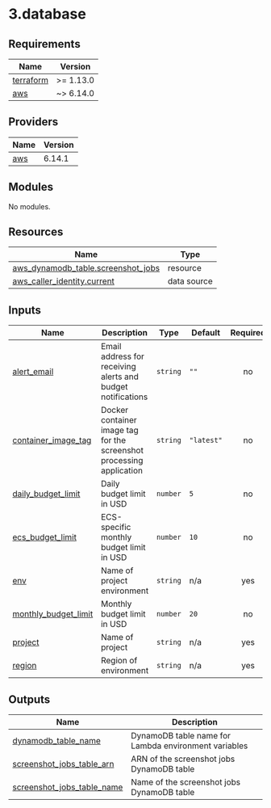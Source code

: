 # 3.database

<!-- BEGIN_TF_DOCS -->
## Requirements

| Name | Version |
|------|---------|
| <a name="requirement_terraform"></a> [terraform](#requirement\_terraform) | >= 1.13.0 |
| <a name="requirement_aws"></a> [aws](#requirement\_aws) | ~> 6.14.0 |

## Providers

| Name | Version |
|------|---------|
| <a name="provider_aws"></a> [aws](#provider\_aws) | 6.14.1 |

## Modules

No modules.

## Resources

| Name | Type |
|------|------|
| [aws_dynamodb_table.screenshot_jobs](https://registry.terraform.io/providers/hashicorp/aws/latest/docs/resources/dynamodb_table) | resource |
| [aws_caller_identity.current](https://registry.terraform.io/providers/hashicorp/aws/latest/docs/data-sources/caller_identity) | data source |

## Inputs

| Name | Description | Type | Default | Required |
|------|-------------|------|---------|:--------:|
| <a name="input_alert_email"></a> [alert\_email](#input\_alert\_email) | Email address for receiving alerts and budget notifications | `string` | `""` | no |
| <a name="input_container_image_tag"></a> [container\_image\_tag](#input\_container\_image\_tag) | Docker container image tag for the screenshot processing application | `string` | `"latest"` | no |
| <a name="input_daily_budget_limit"></a> [daily\_budget\_limit](#input\_daily\_budget\_limit) | Daily budget limit in USD | `number` | `5` | no |
| <a name="input_ecs_budget_limit"></a> [ecs\_budget\_limit](#input\_ecs\_budget\_limit) | ECS-specific monthly budget limit in USD | `number` | `10` | no |
| <a name="input_env"></a> [env](#input\_env) | Name of project environment | `string` | n/a | yes |
| <a name="input_monthly_budget_limit"></a> [monthly\_budget\_limit](#input\_monthly\_budget\_limit) | Monthly budget limit in USD | `number` | `20` | no |
| <a name="input_project"></a> [project](#input\_project) | Name of project | `string` | n/a | yes |
| <a name="input_region"></a> [region](#input\_region) | Region of environment | `string` | n/a | yes |

## Outputs

| Name | Description |
|------|-------------|
| <a name="output_dynamodb_table_name"></a> [dynamodb\_table\_name](#output\_dynamodb\_table\_name) | DynamoDB table name for Lambda environment variables |
| <a name="output_screenshot_jobs_table_arn"></a> [screenshot\_jobs\_table\_arn](#output\_screenshot\_jobs\_table\_arn) | ARN of the screenshot jobs DynamoDB table |
| <a name="output_screenshot_jobs_table_name"></a> [screenshot\_jobs\_table\_name](#output\_screenshot\_jobs\_table\_name) | Name of the screenshot jobs DynamoDB table |
<!-- END_TF_DOCS -->
